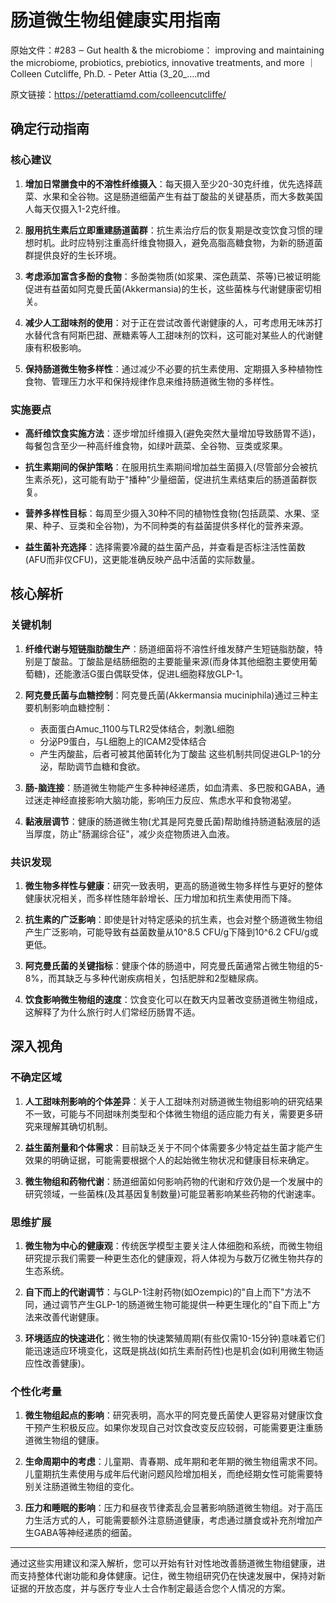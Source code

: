 # 肠道微生物组健康实用指南

原始文件：#283 ‒ Gut health & the microbiome： improving and maintaining the microbiome, probiotics, prebiotics, innovative treatments, and more ｜ Colleen Cutcliffe, Ph.D. - Peter Attia (3_20_….md

原文链接：https://peterattiamd.com/colleencutcliffe/

<YouTube videoId="th3UwC10EZU" />

## 确定行动指南

### 核心建议

1. **增加日常膳食中的不溶性纤维摄入**：每天摄入至少20-30克纤维，优先选择蔬菜、水果和全谷物。这是肠道细菌产生有益丁酸盐的关键基质，而大多数美国人每天仅摄入1-2克纤维。

2. **服用抗生素后立即重建肠道菌群**：抗生素治疗后的恢复期是改变饮食习惯的理想时机。此时应特别注重高纤维食物摄入，避免高脂高糖食物，为新的肠道菌群提供良好的生长环境。

3. **考虑添加富含多酚的食物**：多酚类物质(如浆果、深色蔬菜、茶等)已被证明能促进有益菌如阿克曼氏菌(Akkermansia)的生长，这些菌株与代谢健康密切相关。

4. **减少人工甜味剂的使用**：对于正在尝试改善代谢健康的人，可考虑用无味苏打水替代含有阿斯巴甜、蔗糖素等人工甜味剂的饮料，这可能对某些人的代谢健康有积极影响。

5. **保持肠道微生物多样性**：通过减少不必要的抗生素使用、定期摄入多种植物性食物、管理压力水平和保持规律作息来维持肠道微生物的多样性。

### 实施要点

- **高纤维饮食实施方法**：逐步增加纤维摄入(避免突然大量增加导致肠胃不适)，每餐包含至少一种高纤维食物，如绿叶蔬菜、全谷物、豆类或浆果。

- **抗生素期间的保护策略**：在服用抗生素期间增加益生菌摄入(尽管部分会被抗生素杀死)，这可能有助于"播种"少量细菌，促进抗生素结束后的肠道菌群恢复。

- **营养多样性目标**：每周至少摄入30种不同的植物性食物(包括蔬菜、水果、坚果、种子、豆类和全谷物)，为不同种类的有益菌提供多样化的营养来源。

- **益生菌补充选择**：选择需要冷藏的益生菌产品，并查看是否标注活性菌数(AFU而非仅CFU)，这更能准确反映产品中活菌的实际数量。

## 核心解析

### 关键机制

1. **纤维代谢与短链脂肪酸生产**：肠道细菌将不溶性纤维发酵产生短链脂肪酸，特别是丁酸盐。丁酸盐是结肠细胞的主要能量来源(而身体其他细胞主要使用葡萄糖)，还能激活G蛋白偶联受体，促进L细胞释放GLP-1。

2. **阿克曼氏菌与血糖控制**：阿克曼氏菌(Akkermansia muciniphila)通过三种主要机制影响血糖控制：
   - 表面蛋白Amuc_1100与TLR2受体结合，刺激L细胞
   - 分泌P9蛋白，与L细胞上的ICAM2受体结合
   - 产生丙酸盐，后者可被其他菌转化为丁酸盐
   这些机制共同促进GLP-1的分泌，帮助调节血糖和食欲。

3. **肠-脑连接**：肠道微生物能产生多种神经递质，如血清素、多巴胺和GABA，通过迷走神经直接影响大脑功能，影响压力反应、焦虑水平和食物渴望。

4. **黏液层调节**：健康的肠道微生物(尤其是阿克曼氏菌)帮助维持肠道黏液层的适当厚度，防止"肠漏综合征"，减少炎症物质进入血液。

### 共识发现

1. **微生物多样性与健康**：研究一致表明，更高的肠道微生物多样性与更好的整体健康状况相关，而多样性随年龄增长、压力增加和抗生素使用而下降。

2. **抗生素的广泛影响**：即使是针对特定感染的抗生素，也会对整个肠道微生物组产生广泛影响，可能导致有益菌数量从10^8.5 CFU/g下降到10^6.2 CFU/g或更低。

3. **阿克曼氏菌的关键指标**：健康个体的肠道中，阿克曼氏菌通常占微生物组的5-8%，而其缺乏与多种代谢疾病相关，包括肥胖和2型糖尿病。

4. **饮食影响微生物组的速度**：饮食变化可以在数天内显著改变肠道微生物组成，这解释了为什么旅行时人们常经历肠胃不适。

## 深入视角

### 不确定区域

1. **人工甜味剂影响的个体差异**：关于人工甜味剂对肠道微生物组影响的研究结果不一致，可能与不同甜味剂类型和个体微生物组的适应能力有关，需要更多研究来理解其确切机制。

2. **益生菌剂量和个体需求**：目前缺乏关于不同个体需要多少特定益生菌才能产生效果的明确证据，可能需要根据个人的起始微生物状况和健康目标来确定。

3. **微生物组和药物代谢**：肠道细菌如何影响药物的代谢和疗效仍是一个发展中的研究领域，一些菌株(及其基因复制数量)可能显著影响某些药物的代谢速率。

### 思维扩展

1. **微生物为中心的健康观**：传统医学模型主要关注人体细胞和系统，而微生物组研究提示我们需要一种更生态化的健康观，将人体视为与数万亿微生物共存的生态系统。

2. **自下而上的代谢调节**：与GLP-1注射药物(如Ozempic)的"自上而下"方法不同，通过调节产生GLP-1的肠道微生物可能提供一种更生理化的"自下而上"方法来改善代谢健康。

3. **环境适应的快速进化**：微生物的快速繁殖周期(有些仅需10-15分钟)意味着它们能迅速适应环境变化，这既是挑战(如抗生素耐药性)也是机会(如利用微生物适应性改善健康)。

### 个性化考量

1. **微生物组起点的影响**：研究表明，高水平的阿克曼氏菌使人更容易对健康饮食干预产生积极反应。如果你发现自己对饮食改变反应较弱，可能需要更注重肠道微生物组的健康。

2. **生命周期中的考虑**：儿童期、青春期、成年期和老年期的微生物组需求不同。儿童期抗生素使用与成年后代谢问题风险增加相关，而绝经期女性可能需要特别关注肠道微生物组的变化。

3. **压力和睡眠的影响**：压力和昼夜节律紊乱会显著影响肠道微生物组。对于高压力生活方式的人，可能需要额外注意肠道健康，考虑通过膳食或补充剂增加产生GABA等神经递质的细菌。

---

通过这些实用建议和深入解析，您可以开始有针对性地改善肠道微生物组健康，进而支持整体代谢功能和身体健康。记住，微生物组研究仍在快速发展中，保持对新证据的开放态度，并与医疗专业人士合作制定最适合您个人情况的方案。